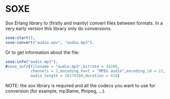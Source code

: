 SOXE
====

Sox Erlang library to (firstly and mainly) convert files between formats. In a very early version this library only do conversions.

```erlang
soxe:start(),
soxe:convert("audio.wav", "audio.mp3").
```

Or to get information about the file:

```erlang
soxe:info("audio.mp3").
#soxe_info{filename = "audio.mp3",bitrate = 44100,
           channels = 2,encoding_text = "MPEG audio",encoding_id = 22,
           audio_length = 36170380,duration = 410}
```

NOTE: the sox library is required and all the codecs you want to use for conversion (for example, mp3lame, ffmpeg, ...).
